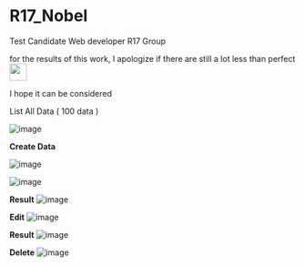 # R17_Nobel
Test Candidate Web developer R17 Group

for the results of this work, I apologize if there are still a lot less than perfect 
<img src="https://github.com/AnriNobel/R17_Nobel/assets/38330633/0c964e58-024a-4f5a-bd2d-64fd5ccf6845" width="30" />

I hope it can be considered


List All Data ( 100 data )

![image](https://github.com/AnriNobel/R17_Nobel/assets/38330633/e1ae384d-5289-46c8-9345-98dee7affb69)



**Create Data**

![image](https://github.com/AnriNobel/R17_Nobel/assets/38330633/5439ae99-607d-4205-855b-f70e4a808696)

![image](https://github.com/AnriNobel/R17_Nobel/assets/38330633/ea368623-9e86-4fcb-a33b-3f148928ad79)



**Result**
![image](https://github.com/AnriNobel/R17_Nobel/assets/38330633/e357cb1a-ef1d-44f0-9547-9285158b32be)




**Edit**
![image](https://github.com/AnriNobel/R17_Nobel/assets/38330633/a1bb0de0-21d3-4bc9-b555-f82bd5bdbf98)

**Result**
![image](https://github.com/AnriNobel/R17_Nobel/assets/38330633/0dbf30de-7cd8-4bc8-af5c-a0109024caea)


**Delete**
![image](https://github.com/AnriNobel/R17_Nobel/assets/38330633/966dc7d2-330a-458f-a461-322ed52f6188)










